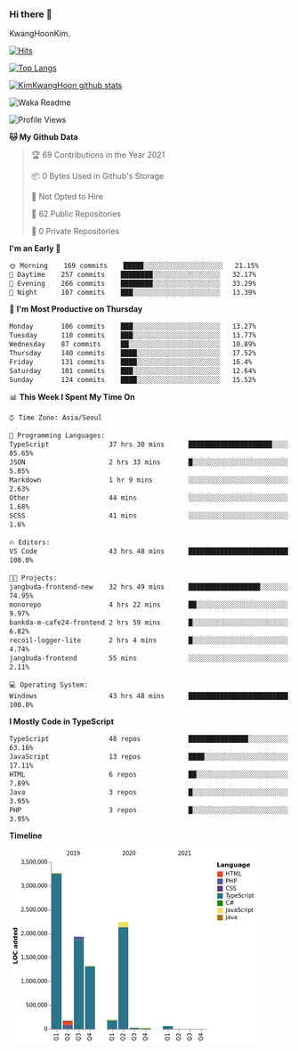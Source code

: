 ### Hi there 👋

KwangHoonKim.

[![Hits](https://hits.seeyoufarm.com/api/count/incr/badge.svg?url=https%3A%2F%2Fgithub.com%2Frhkdgns95)](https://hits.seeyoufarm.com)  

[![Top Langs](https://github-readme-stats.vercel.app/api/top-langs/?username=rhkdgns95&layout=compact)](https://github.com/anuraghazra/github-readme-stats)   

[![KimKwangHoon github stats](https://github-readme-stats.vercel.app/api?username=rhkdgns95&show_icons=true)](https://github.com/anuraghazra/github-readme-stats)  


<!--
**rhkdgns95/rhkdgns95** is a ✨ _special_ ✨ repository because its `README.md` (this file) appears on your GitHub profile.

Here are some ideas to get you started:

- 🔭 I’m currently working on ...
- 🌱 I’m currently learning ...
- 👯 I’m looking to collaborate on ...
- 🤔 I’m looking for help with ...
- 💬 Ask me about ...
- 📫 How to reach me: ...
- 😄 Pronouns: ...
- ⚡ Fun fact: ...
-->



![Waka Readme](https://github.com/rhkdgns95/rhkdgns95/workflows/Waka%20Readme/badge.svg)
<!--START_SECTION:waka-->
![Profile Views](http://img.shields.io/badge/Profile%20Views-3-blue)

**🐱 My Github Data** 

> 🏆 69 Contributions in the Year 2021
 > 
> 📦 0 Bytes Used in Github's Storage 
 > 
> 🚫 Not Opted to Hire
 > 
> 📜 62 Public Repositories 
 > 
> 🔑 0 Private Repositories  
 > 
**I'm an Early 🐤** 

```text
🌞 Morning    169 commits    █████░░░░░░░░░░░░░░░░░░░░   21.15% 
🌆 Daytime    257 commits    ████████░░░░░░░░░░░░░░░░░   32.17% 
🌃 Evening    266 commits    ████████░░░░░░░░░░░░░░░░░   33.29% 
🌙 Night      107 commits    ███░░░░░░░░░░░░░░░░░░░░░░   13.39%

```
📅 **I'm Most Productive on Thursday** 

```text
Monday       106 commits    ███░░░░░░░░░░░░░░░░░░░░░░   13.27% 
Tuesday      110 commits    ███░░░░░░░░░░░░░░░░░░░░░░   13.77% 
Wednesday    87 commits     ██░░░░░░░░░░░░░░░░░░░░░░░   10.89% 
Thursday     140 commits    ████░░░░░░░░░░░░░░░░░░░░░   17.52% 
Friday       131 commits    ████░░░░░░░░░░░░░░░░░░░░░   16.4% 
Saturday     101 commits    ███░░░░░░░░░░░░░░░░░░░░░░   12.64% 
Sunday       124 commits    ████░░░░░░░░░░░░░░░░░░░░░   15.52%

```


📊 **This Week I Spent My Time On** 

```text
⌚︎ Time Zone: Asia/Seoul

💬 Programming Languages: 
TypeScript               37 hrs 30 mins      █████████████████████░░░░   85.65% 
JSON                     2 hrs 33 mins       █░░░░░░░░░░░░░░░░░░░░░░░░   5.85% 
Markdown                 1 hr 9 mins         ░░░░░░░░░░░░░░░░░░░░░░░░░   2.63% 
Other                    44 mins             ░░░░░░░░░░░░░░░░░░░░░░░░░   1.68% 
SCSS                     41 mins             ░░░░░░░░░░░░░░░░░░░░░░░░░   1.6%

🔥 Editors: 
VS Code                  43 hrs 48 mins      █████████████████████████   100.0%

🐱‍💻 Projects: 
jangbuda-frontend-new    32 hrs 49 mins      ██████████████████░░░░░░░   74.95% 
monorepo                 4 hrs 22 mins       ██░░░░░░░░░░░░░░░░░░░░░░░   9.97% 
bankda-m-cafe24-frontend 2 hrs 59 mins       █░░░░░░░░░░░░░░░░░░░░░░░░   6.82% 
recoil-logger-lite       2 hrs 4 mins        █░░░░░░░░░░░░░░░░░░░░░░░░   4.74% 
jangbuda-frontend        55 mins             ░░░░░░░░░░░░░░░░░░░░░░░░░   2.11%

💻 Operating System: 
Windows                  43 hrs 48 mins      █████████████████████████   100.0%

```

**I Mostly Code in TypeScript** 

```text
TypeScript               48 repos            ███████████████░░░░░░░░░░   63.16% 
JavaScript               13 repos            ████░░░░░░░░░░░░░░░░░░░░░   17.11% 
HTML                     6 repos             ██░░░░░░░░░░░░░░░░░░░░░░░   7.89% 
Java                     3 repos             █░░░░░░░░░░░░░░░░░░░░░░░░   3.95% 
PHP                      3 repos             █░░░░░░░░░░░░░░░░░░░░░░░░   3.95%

```


**Timeline**

![Chart not found](https://raw.githubusercontent.com/rhkdgns95/rhkdgns95/master/charts/bar_graph.png) 


<!--END_SECTION:waka-->
